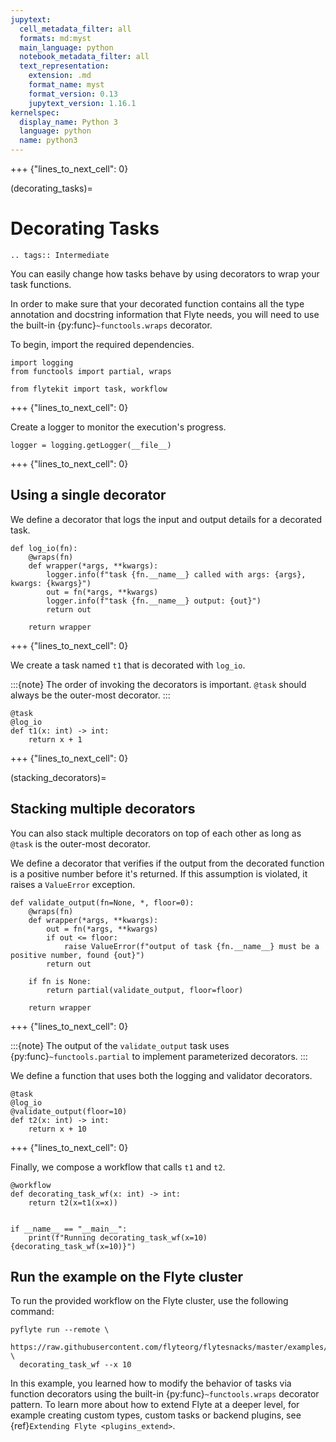 ```yaml
---
jupytext:
  cell_metadata_filter: all
  formats: md:myst
  main_language: python
  notebook_metadata_filter: all
  text_representation:
    extension: .md
    format_name: myst
    format_version: 0.13
    jupytext_version: 1.16.1
kernelspec:
  display_name: Python 3
  language: python
  name: python3
---
```


+++ {"lines_to_next_cell": 0}

(decorating_tasks)=

# Decorating Tasks

```{eval-rst}
.. tags:: Intermediate
```

You can easily change how tasks behave by using decorators to wrap your task functions.

In order to make sure that your decorated function contains all the type annotation and docstring
information that Flyte needs, you will need to use the built-in {py:func}`~functools.wraps` decorator.

To begin, import the required dependencies.

```{code-cell}
import logging
from functools import partial, wraps

from flytekit import task, workflow
```

+++ {"lines_to_next_cell": 0}

Create a logger to monitor the execution's progress.

```{code-cell}
logger = logging.getLogger(__file__)
```

+++ {"lines_to_next_cell": 0}

## Using a single decorator

We define a decorator that logs the input and output details for a decorated task.

```{code-cell}
def log_io(fn):
    @wraps(fn)
    def wrapper(*args, **kwargs):
        logger.info(f"task {fn.__name__} called with args: {args}, kwargs: {kwargs}")
        out = fn(*args, **kwargs)
        logger.info(f"task {fn.__name__} output: {out}")
        return out

    return wrapper
```

+++ {"lines_to_next_cell": 0}

We create a task named `t1` that is decorated with `log_io`.

:::{note}
The order of invoking the decorators is important. `@task` should always be the outer-most decorator.
:::

```{code-cell}
@task
@log_io
def t1(x: int) -> int:
    return x + 1
```

+++ {"lines_to_next_cell": 0}

(stacking_decorators)=

## Stacking multiple decorators

You can also stack multiple decorators on top of each other as long as `@task` is the outer-most decorator.

We define a decorator that verifies if the output from the decorated function is a positive number before it's returned.
If this assumption is violated, it raises a `ValueError` exception.

```{code-cell}
def validate_output(fn=None, *, floor=0):
    @wraps(fn)
    def wrapper(*args, **kwargs):
        out = fn(*args, **kwargs)
        if out <= floor:
            raise ValueError(f"output of task {fn.__name__} must be a positive number, found {out}")
        return out

    if fn is None:
        return partial(validate_output, floor=floor)

    return wrapper
```

+++ {"lines_to_next_cell": 0}

:::{note}
The output of the `validate_output` task uses {py:func}`~functools.partial` to implement parameterized decorators.
:::

We define a function that uses both the logging and validator decorators.

```{code-cell}
@task
@log_io
@validate_output(floor=10)
def t2(x: int) -> int:
    return x + 10
```

+++ {"lines_to_next_cell": 0}

Finally, we compose a workflow that calls `t1` and `t2`.

```{code-cell}
@workflow
def decorating_task_wf(x: int) -> int:
    return t2(x=t1(x=x))


if __name__ == "__main__":
    print(f"Running decorating_task_wf(x=10) {decorating_task_wf(x=10)}")
```

## Run the example on the Flyte cluster

To run the provided workflow on the Flyte cluster, use the following command:

```
pyflyte run --remote \
  https://raw.githubusercontent.com/flyteorg/flytesnacks/master/examples/advanced_composition/advanced_composition/decorating_tasks.py \
  decorating_task_wf --x 10
```

In this example, you learned how to modify the behavior of tasks via function decorators using the built-in
{py:func}`~functools.wraps` decorator pattern. To learn more about how to extend Flyte at a deeper level, for
example creating custom types, custom tasks or backend plugins,
see {ref}`Extending Flyte <plugins_extend>`.

